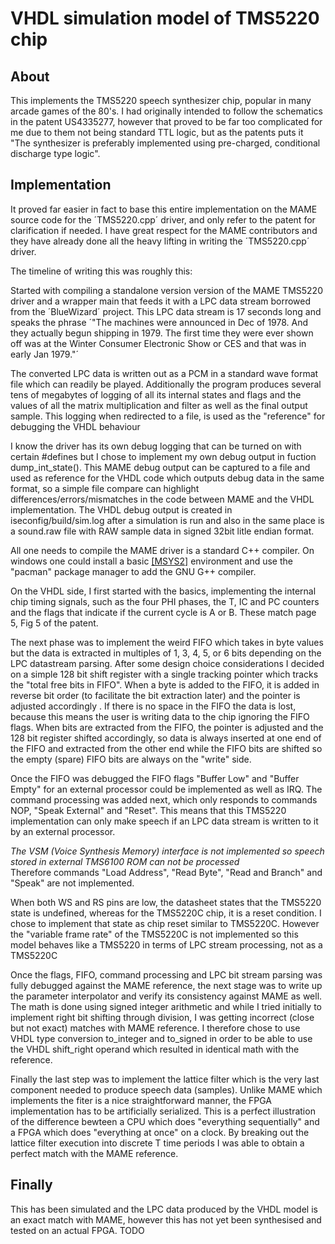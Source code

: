 # VHDL simulation model of TMS5220 chip

## About
This implements the TMS5220 speech synthesizer chip, popular in many arcade games of the 80's. I had originally intended to follow the schematics in the patent US4335277, however that proved to be far too complicated for me due to them not being standard TTL logic, but as the patents puts it "The synthesizer is preferably implemented using pre-charged, conditional discharge type logic".  

## Implementation
It proved far easier in fact to base this entire implementation on the MAME source code for the ´TMS5220.cpp´ driver, and only refer to the patent for clarification if needed. I have great respect for the MAME contributors and they have already done all the heavy lifting in writing the ´TMS5220.cpp´ driver.  

The timeline of writing this was roughly this:  

Started with compiling a standalone version version of the MAME TMS5220 driver and a wrapper main that feeds it with a LPC data stream borrowed from the ´BlueWizard´ project. This LPC data stream is 17 seconds long and speaks the phrase ´"The machines were announced in Dec of 1978. And they actually begun shipping in 1979. The first time they were ever shown off was at the Winter Consumer Electronic Show or CES and that was in early Jan 1979."´  

The converted LPC data is written out as a PCM in a standard wave format file which can readily be played. Additionally the program produces several tens of megabytes of logging of all its internal states and flags and the values of all the matrix multiplication and filter as well as the final output sample. This logging when redirected to a file, is used as the "reference" for debugging the VHDL behaviour  

I know the driver has its own debug logging that can be turned on with certain #defines but I chose to implement my own debug output in fuction dump_int_state(). This MAME debug output can be captured to a file and used as reference for the VHDL code which outputs debug data in the same format, so a simple file compare can highlight differences/errors/mismatches in the code between MAME and the VHDL implementation. The VHDL debug output is created in iseconfig/build/sim.log after a simulation is run and also in the same place is a sound.raw file with RAW sample data in signed 32bit litle endian format.

All one needs to compile the MAME driver is a standard C++ compiler. On windows one could install a basic [[MSYS2]](https://www.msys2.org/) environment and use the "pacman" package manager to add the GNU G++ compiler.

On the VHDL side, I first started with the basics, implementing the internal chip timing signals, such as the four PHI phases, the T, IC and PC counters and the flags that indicate if the current cycle is A or B. These match page 5, Fig 5 of the patent.  

The next phase was to implement the weird FIFO which takes in byte values but the data is extracted in multiples of 1, 3, 4, 5, or 6 bits depending on the LPC datastream parsing. After some design choice considerations I decided on a simple 128 bit shift register with a single tracking pointer which tracks the "total free bits in FIFO". When a byte is added to the FIFO, it is added in reverse bit order (to facilitate the bit extraction later) and the pointer is adjusted accordingly . If there is no space in the FIFO the data is lost, because this means the user is writing data to the chip ignoring the FIFO flags. When bits are extracted from the FIFO, the pointer is adjusted and the 128 bit register shifted accordingly, so data is always inserted at one end of the FIFO and extracted from the other end while the FIFO bits are shifted so the empty (spare) FIFO bits are always on the "write" side.  

Once the FIFO was debugged the FIFO flags "Buffer Low" and "Buffer Empty" for an external processor could be implemented as well as IRQ. The command processing was added next, which only responds to commands NOP, "Speak External" and "Reset". This means that this TMS5220 implementation can only make speech if an LPC data stream is written to it by an external processor.  

*The VSM (Voice Synthesis Memory) interface is not implemented so speech stored in external TMS6100 ROM can not be processed*  
Therefore commands "Load Address", "Read Byte", "Read and Branch" and "Speak" are not implemented.  

When both WS and RS pins are low, the datasheet states that the TMS5220 state is undefined, whereas for the TMS5220C chip, it is a reset condition. I chose to implement that state as chip reset similar to TMS5220C. However the "variable frame rate" of the TMS5220C is not implemented so this model behaves like a TMS5220 in terms of LPC stream processing, not as a TMS5220C

Once the flags, FIFO, command processing and LPC bit stream parsing was fully debugged against the MAME reference, the next stage was to write up the parameter interpolator and verify its consistency against MAME as well. The math is done using signed integer arithmetic and while I tried initially to implement right bit shifting through division, I was getting incorrect (close but not exact) matches with MAME reference. I therefore chose to use VHDL type conversion to_integer and to_signed in order to be able to use the VHDL shift_right operand which resulted in identical math with the reference.  

Finally the last step was to implement the lattice filter which is the very last component needed to produce speech data (samples). Unlike MAME which implements the fiter is a nice straightforward manner, the FPGA implementation has to be artificially serialized. This is a perfect illustration of the difference bewteen a CPU which does "everything sequentially" and a FPGA which does "everything at once" on a clock. By breaking out the lattice filter execution into discrete T time periods I was able to obtain a perfect match with the MAME reference.  

## Finally
This has been simulated and the LPC data produced by the VHDL model is an exact match with MAME, however this has not yet been synthesised and tested on an actual FPGA. TODO
